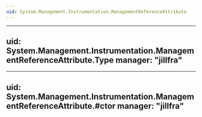```yaml
---
uid: System.Management.Instrumentation.ManagementReferenceAttribute
---
```


---
uid: System.Management.Instrumentation.ManagementReferenceAttribute.Type
manager: "jillfra"
---

---
uid: System.Management.Instrumentation.ManagementReferenceAttribute.#ctor
manager: "jillfra"
---
